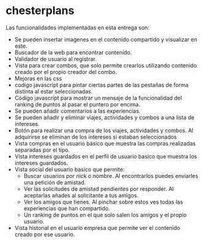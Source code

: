 # chesterplans


Las funcionalidades implementadas en esta entrega son:

- Se pueden insertar imagenes en el contenido compartido y visualizar en este.
- Buscador de la web para encontrar contenido.
- Validador de usuario al registrar.
- Vista para crear combos, que solo permite crearlos utilizando contenido creado por el propio creador del combo.
- Mejoras en las css
- codigo javascript para pintar ciertas partes de las pestañas de forma distinta al estar seleccionadas.
- Código javascript para mostrar un mensaje de la funcionalidad del ranking de puntos al pasar el puntero por encima.
- Se pueden añadir comentarios a las experiencias.
- Se pueden añadir y eliminar viajes, actividades y combos a una lista de intereses.
- Botón para realizar una compra de los viajes, actividades y combos. Al adquirirse se eliminan de los intereses si estaban seleccionados
- Vista compras en el usuario básico que muestra las compras realizadas separadas por el tipo.
- Vista intereses guardados en el perfil de usuario basico que muestra los intereses guardados.
- Vista social del usuario basico que permite:
  * Buscar usuarios por nick o nombre. Al encontrarlos puedes enviarles una petición de amistad.
  * Ver las solicitudes de amistad pendientes por responder. Al aceptarlas añades al solicitante a tus amigos.
  * Ver los amigos que tienes. Al pinchar sobre estos ves todas las experiencias que han compartido.
  * Un ranking de puntos en el que solo salen los amigos y el propio usuario.
- Vista historial en el usuario empresa que permite ver el contenido creado por ese usuario.
